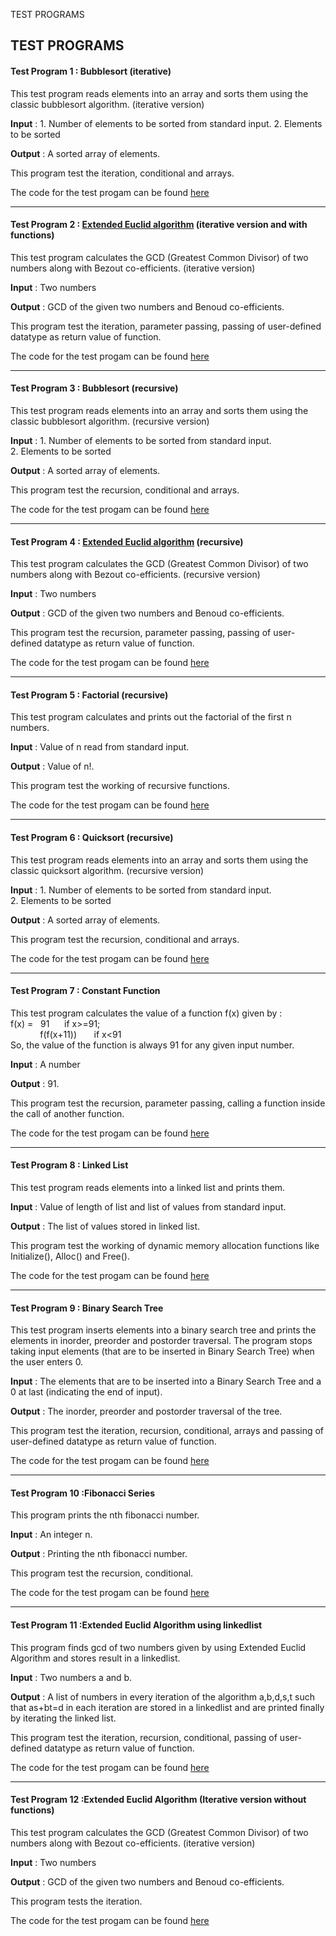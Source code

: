 TEST PROGRAMS

## TEST PROGRAMS

#### Test Program 1 : Bubblesort (iterative)

This test program reads elements into an array and sorts them using the classic bubblesort algorithm. (iterative version)

**Input** : 1. Number of elements to be sorted from standard input. 2. Elements to be sorted

**Output** : A sorted array of elements.

This program test the iteration, conditional and arrays.

The code for the test progam can be found [here](./test-program-01.md)

---

#### Test Program 2 : [Extended Euclid algorithm](https://en.wikipedia.org/wiki/Extended_Euclidean_algorithm) (iterative version and with functions)

This test program calculates the GCD (Greatest Common Divisor) of two numbers along with Bezout co-efficients. (iterative version)

**Input** : Two numbers

**Output** : GCD of the given two numbers and Benoud co-efficients.

This program test the iteration, parameter passing, passing of user-defined datatype as return value of function.

The code for the test progam can be found [here](./test-program-02.md)

---

#### Test Program 3 : Bubblesort (recursive)

This test program reads elements into an array and sorts them using the classic bubblesort algorithm. (recursive version)

**Input** : 1. Number of elements to be sorted from standard input.  
2\. Elements to be sorted

**Output** : A sorted array of elements.

This program test the recursion, conditional and arrays.

The code for the test progam can be found [here](./test-program-03.md)

---

#### Test Program 4 : [Extended Euclid algorithm](https://en.wikipedia.org/wiki/Extended_Euclidean_algorithm) (recursive)

This test program calculates the GCD (Greatest Common Divisor) of two numbers along with Bezout co-efficients. (recursive version)

**Input** : Two numbers

**Output** : GCD of the given two numbers and Benoud co-efficients.

This program test the recursion, parameter passing, passing of user-defined datatype as return value of function.

The code for the test progam can be found [here](./test-program-04.md)

---

#### Test Program 5 : Factorial (recursive)

This test program calculates and prints out the factorial of the first n numbers.

**Input** : Value of n read from standard input.

**Output** : Value of n!.

This program test the working of recursive functions.

The code for the test progam can be found [here](./test-program-05.md)

---

#### Test Program 6 : Quicksort (recursive)

This test program reads elements into an array and sorts them using the classic quicksort algorithm. (recursive version)

**Input** : 1. Number of elements to be sorted from standard input.  
2\. Elements to be sorted

**Output** : A sorted array of elements.

This program test the recursion, conditional and arrays.

The code for the test progam can be found [here](./test-program-06.md)

---

#### Test Program 7 : Constant Function

This test program calculates the value of a function f(x) given by :  
f(x) =   91      if x>=91;  
            f(f(x+11))       if x<91  
So, the value of the function is always 91 for any given input number.

**Input** : A number

**Output** : 91.

This program test the recursion, parameter passing, calling a function inside the call of another function.

The code for the test progam can be found [here](./test-program-07.md)

---

#### Test Program 8 : Linked List

This test program reads elements into a linked list and prints them.

**Input** : Value of length of list and list of values from standard input.

**Output** : The list of values stored in linked list.

This program test the working of dynamic memory allocation functions like Initialize(), Alloc() and Free().

The code for the test progam can be found [here](./test-program-08.md)

---

#### Test Program 9 : Binary Search Tree

This test program inserts elements into a binary search tree and prints the elements in inorder, preorder and postorder traversal. The program stops taking input elements (that are to be inserted in Binary Search Tree) when the user enters 0.

**Input** : The elements that are to be inserted into a Binary Search Tree and a 0 at last (indicating the end of input).

**Output** : The inorder, preorder and postorder traversal of the tree.

This program test the iteration, recursion, conditional, arrays and passing of user-defined datatype as return value of function.

The code for the test progam can be found [here](./test-program-09.md)

---

#### Test Program 10 :Fibonacci Series

This program prints the nth fibonacci number.

**Input** : An integer n.

**Output** : Printing the nth fibonacci number.

This program test the recursion, conditional.

The code for the test progam can be found [here](./test-program-10.md)

---

#### Test Program 11 :Extended Euclid Algorithm using linkedlist

This program finds gcd of two numbers given by using Extended Euclid Algorithm and stores result in a linkedlist.

**Input** : Two numbers a and b.

**Output** : A list of numbers in every iteration of the algorithm a,b,d,s,t such that as+bt=d in each iteration are stored in a linkedlist and are printed finally by iterating the linked list.

This program test the iteration, recursion, conditional, passing of user-defined datatype as return value of function.

The code for the test progam can be found [here](./test-program-11.md)

---

#### Test Program 12 :Extended Euclid Algorithm (Iterative version without functions)

This test program calculates the GCD (Greatest Common Divisor) of two numbers along with Bezout co-efficients. (iterative version)

**Input** : Two numbers

**Output** : GCD of the given two numbers and Benoud co-efficients.

This program tests the iteration.

The code for the test progam can be found [here](./test-program-12.md)

